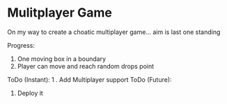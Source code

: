 # Mulitplayer Game
On my way to create a choatic multiplayer game... aim is last one standing 


Progress: 
1. One moving box in a boundary 
2. Player can move and reach random drops point

ToDo (Instant): 
1 . Add Multiplayer support
ToDo (Future): 
1. Deploy it
